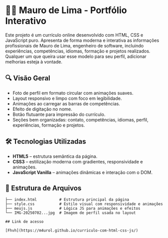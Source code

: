 # 🧑‍💻 Mauro de Lima - Portfólio Interativo

Este projeto é um currículo online desenvolvido com HTML, CSS e JavaScript puro. Apresenta de forma moderna e interativa as informações profissionais de Mauro de Lima, engenheiro de software, incluindo experiências, competências, idiomas, formação e projetos realizados. Qualquer um que queira usar esse modelo para seu perfil, adicionar melhorias esteja à vontade. 

## 🔍 Visão Geral

- Foto de perfil em formato circular com animações suaves.
- Layout responsivo e limpo com foco em legibilidade.
- Animações ao carregar as barras de competências.
- Efeito de digitação no nome.
- Botão flutuante para impressão do currículo.
- Seções bem organizadas: contato, competências, idiomas, perfil, experiências, formação e projetos.

## 🛠️ Tecnologias Utilizadas

- **HTML5** – estrutura semântica da página.
- **CSS3** – estilização moderna com gradientes, responsividade e animações.
- **JavaScript Vanilla** – animações dinâmicas e interação com o DOM.

## 📁 Estrutura de Arquivos

```plaintext
├── index.html          # Estrutura principal da página
├── style.css           # Estilo visual com responsividade e animações
├── meujs.js            # Lógica JS para animações e efeitos
└── IMG-20250702...jpg  # Imagem de perfil usada no layout
 
## Link de acesso

[Fhvh](https://m4urol.github.io/curriculo-com-html-css-js/) 
